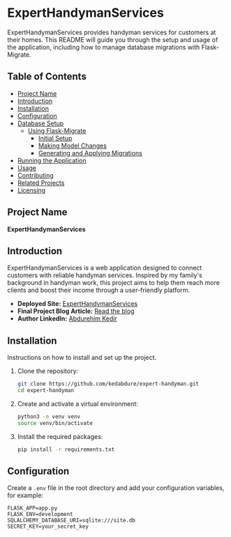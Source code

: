 # ExpertHandymanServices

ExpertHandymanServices provides handyman services for customers at their homes. This README will guide you through the setup and usage of the application, including how to manage database migrations with Flask-Migrate.

## Table of Contents

- [Project Name](#project-name)
- [Introduction](#introduction)
- [Installation](#installation)
- [Configuration](#configuration)
- [Database Setup](#database-setup)
  - [Using Flask-Migrate](#using-flask-migrate)
    - [Initial Setup](#initial-setup)
    - [Making Model Changes](#making-model-changes)
    - [Generating and Applying Migrations](#generating-and-applying-migrations)
- [Running the Application](#running-the-application)
- [Usage](#usage)
- [Contributing](#contributing)
- [Related Projects](#related-projects)
- [Licensing](#licensing)

## Project Name

**ExpertHandymanServices**

## Introduction

ExpertHandymanServices is a web application designed to connect customers with reliable handyman services. Inspired by my family's background in handyman work, this project aims to help them reach more clients and boost their income through a user-friendly platform.

- **Deployed Site:** [ExpertHandymanServices](https://your-deployed-site-url.com)
- **Final Project Blog Article:** [Read the blog](https://your-blog-article-url.com)
- **Author LinkedIn:** [Abdurehim Kedir](https://www.linkedin.com/in/abdurehim-kedir)

## Installation

Instructions on how to install and set up the project.

1. Clone the repository:
    ```sh
    git clone https://github.com/kedabdure/expert-handyman.git
    cd expert-handyman
    ```

2. Create and activate a virtual environment:
    ```sh
    python3 -m venv venv
    source venv/bin/activate
    ```

3. Install the required packages:
    ```sh
    pip install -r requirements.txt
    ```

## Configuration

Create a `.env` file in the root directory and add your configuration variables, for example:

```env
FLASK_APP=app.py
FLASK_ENV=development
SQLALCHEMY_DATABASE_URI=sqlite:///site.db
SECRET_KEY=your_secret_key
